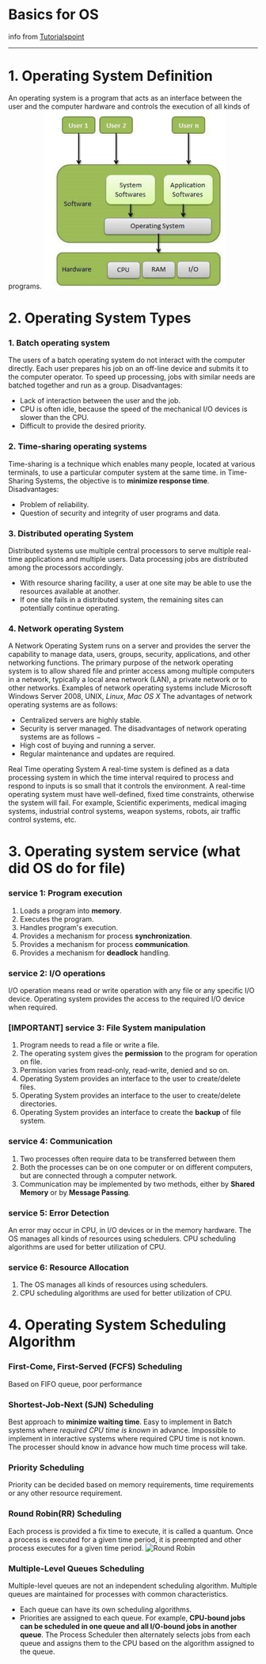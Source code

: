 # Basics for OS
info from [Tutorialspoint](https://www.tutorialspoint.com/operating_system/index.htm)
***

# 1. Operating System Definition
An operating system is a program that acts as an interface between the user and the computer hardware and controls the execution of all kinds of programs.
![OS](/img/1-OS.png)

# 2. Operating System Types
### 1. Batch operating system
The users of a batch operating system do not interact with the computer directly. Each user prepares his job on an off-line device and submits it to the computer operator. To speed up processing, jobs with similar needs are batched together and run as a group.
Disadvantages:
*  Lack of interaction between the user and the job.
*  CPU is often idle, because the speed of the mechanical I/O devices is slower than the CPU.
* Difficult to provide the desired priority.

### 2. Time-sharing operating systems
Time-sharing is a technique which enables many people, located at various terminals, to use a particular computer system at the same time. in Time-Sharing Systems, the objective is to **minimize response time**.
Disadvantages:
* Problem of reliability.
* Question of security and integrity of user programs and data.

### 3. Distributed operating System
Distributed systems use multiple central processors to serve multiple real-time applications and multiple users. Data processing jobs are distributed among the processors accordingly.
* With resource sharing facility, a user at one site may be able to use the resources available at another.
* If one site fails in a distributed system, the remaining sites can potentially continue operating.

### 4. Network operating System
A Network Operating System runs on a server and provides the server the capability to manage data, users, groups, security, applications, and other networking functions. The primary purpose of the network operating system is to allow shared file and printer access among multiple computers in a network, typically a local area network (LAN), a private network or to other networks.
Examples of network operating systems include Microsoft Windows Server 2008, UNIX, *Linux*, *Mac OS X* 
The advantages of network operating systems are as follows:  
*	Centralized servers are highly stable.
*	Security is server managed.
The disadvantages of network operating systems are as follows −
*	High cost of buying and running a server.
*	Regular maintenance and updates are required.

Real Time operating System
A real-time system is defined as a data processing system in which the time interval required to process and respond to inputs is so small that it controls the environment. A real-time operating system must have well-defined, fixed time constraints, otherwise the system will fail. For example, Scientific experiments, medical imaging systems, industrial control systems, weapon systems, robots, air traffic control systems, etc.

# 3. Operating system service (what did OS do for file)
### service 1: Program execution
1.	Loads a program into **memory**.
2.	Executes the program.
3.	Handles program's execution.
4.	Provides a mechanism for process **synchronization**.
5.	Provides a mechanism for process **communication**.
6.	Provides a mechanism for **deadlock** handling.

### service 2: I/O operations
I/O operation means read or write operation with any file or any specific I/O device. Operating system provides the access to the required I/O device when required.

### [IMPORTANT] service 3: File System manipulation
1.	Program needs to read a file or write a file.  
2.	The operating system gives the **permission** to the program for operation on file.  
3.	Permission varies from read-only, read-write, denied and so on.  
4.	Operating System provides an interface to the user to create/delete files.  
5.	Operating System provides an interface to the user to create/delete directories.  
6.	Operating System provides an interface to create the **backup** of file system.  

### service 4: Communication
1.	Two processes often require data to be transferred between them
2.	Both the processes can be on one computer or on different computers, but are connected through a computer network.
3.	Communication may be implemented by two methods, either by **Shared Memory** or by **Message Passing**.

### service 5: Error Detection
An error may occur in CPU, in I/O devices or in the memory hardware.
The OS manages all kinds of resources using schedulers.
CPU scheduling algorithms are used for better utilization of CPU.

### service 6: Resource Allocation
1.	The OS manages all kinds of resources using schedulers.
2.	CPU scheduling algorithms are used for better utilization of CPU.

# 4. Operating System Scheduling Algorithm
### First-Come, First-Served (FCFS) Scheduling
Based on FIFO queue, poor performance

### Shortest-Job-Next (SJN) Scheduling
Best approach to **minimize waiting time**.
Easy to implement in Batch systems where *required CPU time is known* in advance.
Impossible to implement in interactive systems where required CPU time is not known.
The processer should know in advance how much time process will take.

### Priority Scheduling
Priority can be decided based on memory requirements, time requirements or any other resource requirement.

### Round Robin(RR) Scheduling
Each process is provided a fix time to execute, it is called a quantum.
Once a process is executed for a given time period, it is preempted and other process executes for a given time period.
![Round Robin](1-2-round-robin.png)

### Multiple-Level Queues Scheduling
Multiple-level queues are not an independent scheduling algorithm. Multiple queues are maintained for processes with common characteristics.
*	Each queue can have its own scheduling algorithms.
*	Priorities are assigned to each queue.
For example, **CPU-bound jobs can be scheduled in one queue and all I/O-bound jobs in another queue**. The Process Scheduler then alternately selects jobs from each queue and assigns them to the CPU based on the algorithm assigned to the queue.
